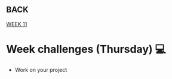 ## BACK
<a href="https://github.com/Lesdith/core-code-from-scratch-readme/blob/main/Weeks/Week%2011%20%20Node-Databases/Week%2011.md
">WEEK 11</a>

# Week challenges (Thursday) 💻


<ul><li>Work on your project</i></ul>


